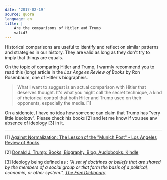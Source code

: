 ```yaml
---
date: '2017-02-19'
source: quora
language: en
title: |
    Are the comparisons of Hitler and Trump
    valid?
---
```


Historical comparisons are useful to identify and reflect on similar
patterns and strategies in our history. They are valid as long as they
don't try to imply that things are equals.

On the topic of comparing Hitler and Trump, I warmly recommend you to
read this (long) article in the *Los Angeles Review of Books* by Ron
Rosenbaum, one of Hitler's biographers.

> What I want to suggest is an actual comparison with Hitler that
> deserves thought. It's what you might call the secret technique, a
> kind of rhetorical control that both Hitler and Trump used on their
> opponents, especially the media. \[1\]

On a sidenote, I have no idea how someone can claim that Trump has "very
little ideology". Please check his books \[2\] and let me know if you
see any absence of ideology \[3\] in it.

------------------------------------------------------------------------

\[1\] [Against Normalization: The Lesson of the "Munich Post" - Los
Angeles Review of
Books](https://lareviewofbooks.org/article/normalization-lesson-munich-post/)

\[2\] [Donald J. Trump: Books, Biography, Blog, Audiobooks,
Kindle](https://www.amazon.com/Donald-J.-Trump/e/B001H6O8M2)

\[3\] Ideology being defined as : *"A set of doctrines or beliefs that
are shared by the members of a social group or that form the basis of a
political, economic, or other system.",* [*The Free
Dictionary*](http://www.thefreedictionary.com/ideology)
